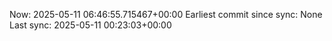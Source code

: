 Now: 2025-05-11 06:46:55.715467+00:00 Earliest commit since sync: None Last sync: 2025-05-11 00:23:03+00:00
